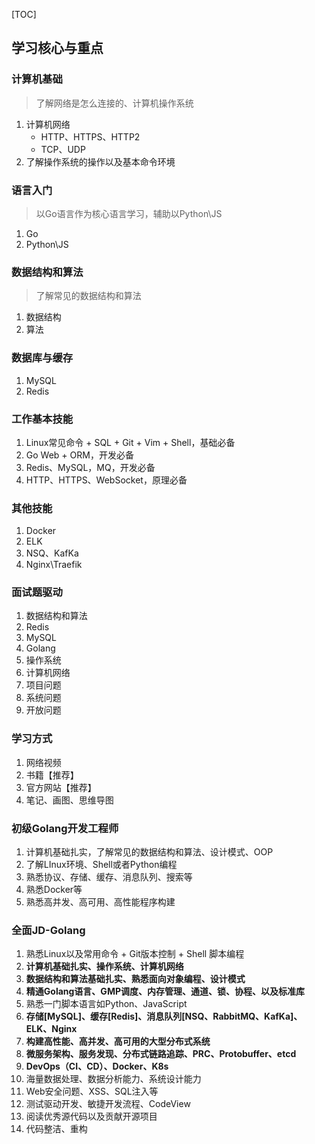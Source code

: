 [TOC]

## 学习核心与重点

### 计算机基础

>   了解网络是怎么连接的、计算机操作系统

1.  计算机网络
    *   HTTP、HTTPS、HTTP2
    *   TCP、UDP
2.  了解操作系统的操作以及基本命令环境

### 语言入门

>   以Go语言作为核心语言学习，辅助以Python\JS

1.  Go
2.  Python\JS

### 数据结构和算法

>   了解常见的数据结构和算法

1.  数据结构
2.  算法

### 数据库与缓存

1.  MySQL
2.  Redis

### 工作基本技能

1.  Linux常见命令 + SQL + Git + Vim + Shell，基础必备
2.  Go Web + ORM，开发必备
3.  Redis、MySQL，MQ，开发必备
4.  HTTP、HTTPS、WebSocket，原理必备

### 其他技能

1. Docker
2. ELK
3. NSQ、KafKa
4. Nginx\Traefik

### 面试题驱动

1.  数据结构和算法
2.  Redis
3.  MySQL
4.  Golang
5.  操作系统
6.  计算机网络
7.  项目问题
8.  系统问题
9.  开放问题

### 学习方式

1.  网络视频
2.  书籍【推荐】
3.  官方网站【推荐】
4.  笔记、画图、思维导图

### 初级Golang开发工程师

1.  计算机基础扎实，了解常见的数据结构和算法、设计模式、OOP
2.  了解LInux环境、Shell或者Python编程
3.  熟悉协议、存储、缓存、消息队列、搜索等
4.  熟悉Docker等
5.  熟悉高并发、高可用、高性能程序构建

### 全面JD-Golang

1.  熟悉Linux以及常用命令 + Git版本控制 + Shell 脚本编程
2.  **计算机基础扎实、操作系统、计算机网络**
3.  **数据结构和算法基础扎实、熟悉面向对象编程、设计模式**
4.  **精通Golang语言、GMP调度、内存管理、通道、锁、协程、以及标准库**
5.  熟悉一门脚本语言如Python、JavaScript
6.  **存储[MySQL]、缓存[Redis]、消息队列[NSQ、RabbitMQ、KafKa]、ELK、Nginx**
7.  **构建高性能、高并发、高可用的大型分布式系统**
8.  **微服务架构、服务发现、分布式链路追踪、PRC、Protobuffer、etcd**
9.  **DevOps（CI、CD）、Docker、K8s**
10.  海量数据处理、数据分析能力、系统设计能力
11.  Web安全问题、XSS、SQL注入等
12.  测试驱动开发、敏捷开发流程、CodeView
13.  阅读优秀源代码以及贡献开源项目
14.  代码整洁、重构